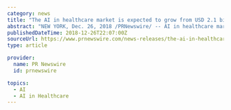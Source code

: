```yaml
---
category: news
title: "The AI in healthcare market is expected to grow from USD 2.1 billion in 2018 to USD 36.1 billion by 2025, at a CAGR of 50.2%"
abstract: "NEW YORK, Dec. 26, 2018 /PRNewswire/ -- AI in healthcare market projected to grow at 50.2% CAGR during 2018–2025 The AI in healthcare market is expected to grow from USD 2.1 billion in 2018 to USD 36.1 billion by 2025, at a CAGR of 50.2% during the ..."
publishedDateTime: 2018-12-26T22:07:00Z
sourceUrl: https://www.prnewswire.com/news-releases/the-ai-in-healthcare-market-is-expected-to-grow-from-usd-2-1-billion-in-2018-to-usd-36-1-billion-by-2025--at-a-cagr-of-50-2-300770738.html
type: article

provider:
  name: PR Newswire
  id: prnewswire

topics:
  - AI
  - AI in Healthcare
---
```

